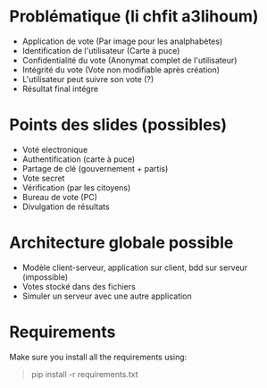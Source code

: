 # Problématique (li chfit a3lihoum)
- Application de vote (Par image pour les analphabètes)
- Identification de l'utilisateur (Carte à puce)
- Confidentialité du vote (Anonymat complet de l'utilisateur)
- Intégrité du vote (Vote non modifiable après création)
- L'utilisateur peut suivre son vote (?)
- Résultat final intégre


# Points des slides (possibles)
- Voté electronique
- Authentification (carte à puce)
- Partage de clé (gouvernement + partis)
- Vote secret
- Vérification (par les citoyens)
- Bureau de vote (PC)
- Divulgation de résultats


# Architecture globale possible
- Modèle client-serveur, application sur client, bdd sur serveur (impossible)
- Votes stocké dans des fichiers
- Simuler un serveur avec une autre application


# Requirements
Make sure you install all the requirements using:
> pip install -r requirements.txt
